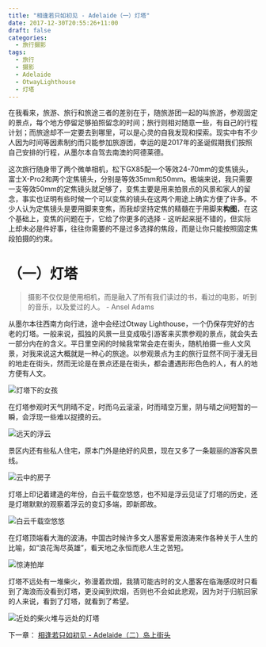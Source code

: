 ```yaml
---
title: "相逢若只如初见 - Adelaide（一）灯塔"
date: 2017-12-30T20:55:26+11:00
draft: false
categories:
  - 旅行摄影
tags:
  - 旅行
  - 摄影
  - Adelaide
  - OtwayLighthouse
  - 灯塔
---
```

在我看来，旅游、旅行和旅途三者的差别在于，随旅游团一起的叫旅游，参观固定的景点，每个地方停留足够拍照留念的时间；旅行则相对随意一些，有自己的行程计划；而旅途却不一定要去到哪里，可以是心灵的自我发现和探索。现实中有不少人因为时间等因素制约而只能参加旅游团，幸运的是2017年的圣诞假期我们按照自己安排的行程，从墨尔本自驾去南澳的阿德莱德。

这次旅行随身带了两个微单相机，松下GX85配一个等效24-70mm的变焦镜头，富士X-Pro2和两个定焦镜头，分别是等效35mm和50mm。极端来说，我只需要一支等效50mm的定焦镜头就足够了，变焦主要是用来拍景点的风景和家人的留念，事实也证明有些时候一个可以变焦的镜头在这两个用途上确实方便了许多。不少人认为定焦镜头是要用脚来变焦，而我却坚持定焦的精髓在于用脚来**构图**，在这个基础上，变焦的问题在于，它给了你更多的选择 - 这听起来挺不错的，但实际上却未必是件好事，往往你需要的不是过多选择的焦段，而是让你只能按照固定焦段拍摄的约束。

# （一）灯塔

> 摄影不仅仅是使用相机，而是融入了所有我们读过的书，看过的电影，听到的音乐，以及爱过的人。 - Ansel Adams

从墨尔本往西南方向行进，途中会经过Otway Lighthouse，一个仍保存完好的古老的灯塔。一般来说，孤独的风景一旦变成吸引游客来买票参观的景点，就会失去一部分内在的含义。平日里空闲的时候我常常会走在街头，随机拍摄一些人文风景，对我来说这大概就是一种心的旅途。以参观景点为主的旅行显然不同于漫无目的地走在街头，然而无论是在景点还是在街头，都会遭遇形形色色的人，有人的地方便有人文。

![灯塔下的女孩][lighthouse-1]

在灯塔参观时天气阴晴不定，时而乌云滚滚，时而晴空万里，阴与晴之间短暂的一瞬，会浮现一些难以捉摸的云。

![远天的浮云][lighthouse-2]

景区内还有些私人住宅，原本门外是绝好的风景，现在又多了一条靓丽的游客风景线。

![云中的房子][lighthouse-3]

灯塔上印记着建造的年份，白云千载空悠悠，也不知是浮云见证了灯塔的历史，还是灯塔默默的观察着浮云的变幻多端，即新即故。

![白云千载空悠悠][lighthouse-4]

在灯塔顶端看大海的波涛。中国古时候许多文人墨客爱用浪涛来作各种关于人生的比喻，如“浪花淘尽英雄”，看天地之永恒而悲人生之苦短。

![惊涛拍岸][lighthouse-5]

灯塔不远处有一堆柴火，弥漫着炊烟，我猜可能古时的文人墨客在临海感叹时只看到了海浪而没看到灯塔，更没闻到炊烟，否则也不会如此悲观，因为对于归航回家的人来说，看到了灯塔，就看到了希望。

![近处的柴火堆与远处的灯塔][lighthouse-6]

下一章： [相逢若只如初见 - Adelaide（二）岛上街头](/cn/article/travelphotographySA/streetonisland/)

[lighthouse-1]: /photos/travelphotographySA/lighthouse-1-anno.jpg
[lighthouse-2]: /photos/travelphotographySA/lighthouse-2-anno.jpg
[lighthouse-3]: /photos/travelphotographySA/lighthouse-3-anno.jpg
[lighthouse-4]: /photos/travelphotographySA/lighthouse-4-anno.jpg
[lighthouse-5]: /photos/travelphotographySA/lighthouse-5-anno.jpg
[lighthouse-6]: /photos/travelphotographySA/lighthouse-6-anno.jpg
